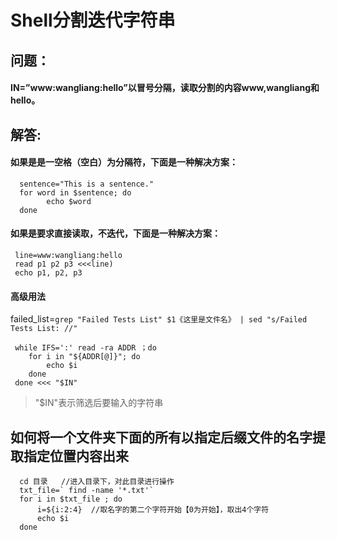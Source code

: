 # Shell分割迭代字符串

## 问题：

#### IN=”www:wangliang:hello”以冒号分隔，读取分割的内容www,wangliang和hello。

## 解答:

#### 如果是是一空格（空白）为分隔符，下面是一种解决方案：

      sentence="This is a sentence."
	  for word in $sentence; do
	        echo $word
	  done

#### 如果是要求直接读取，不迭代，下面是一种解决方案：

	 line=www:wangliang:hello 
	 read p1 p2 p3 <<<line) 
	 echo p1, p2, p3

####  高级用法
failed_list=`grep "Failed Tests List" $1《这里是文件名》 | sed "s/Failed Tests List: //"`

     while IFS=':' read -ra ADDR ；do
	    for i in "${ADDR[@]}"; do
	        echo $i
	    done
     done <<< "$IN"
>"$IN"表示筛选后要输入的字符串


## 如何将一个文件夹下面的所有以指定后缀文件的名字提取指定位置内容出来

      cd 目录   //进入目录下，对此目录进行操作
      txt_file=` find -name '*.txt'`
      for i in $txt_file ; do
          i=${i:2:4}  //取名字的第二个字符开始【0为开始】，取出4个字符
          echo $i
      done

